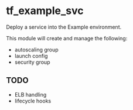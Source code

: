 # tf_example_svc
Deploy a service into the Example environment.

This module will create and manage the following:
* autoscaling group
* launch config
* security group

## TODO
* ELB handling
* lifecycle hooks
